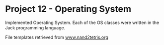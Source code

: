# Project 12 - Operating System

Implemented Operating System. Each of the OS classes were written in the Jack programming language.

File templates retrieved from www.nand2tetris.org
